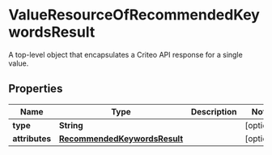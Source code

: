 

# ValueResourceOfRecommendedKeywordsResult

A top-level object that encapsulates a Criteo API response for a single value.

## Properties

| Name | Type | Description | Notes |
|------------ | ------------- | ------------- | -------------|
|**type** | **String** |  |  [optional] |
|**attributes** | [**RecommendedKeywordsResult**](RecommendedKeywordsResult.md) |  |  [optional] |



